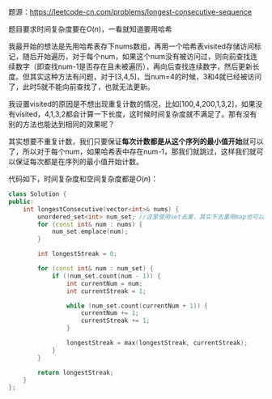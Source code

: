 题源：https://leetcode-cn.com/problems/longest-consecutive-sequence

题目要求时间复杂度要在$O(n)$，一看就知道要用哈希

我最开始的想法是先用哈希表存下nums数组，再用一个哈希表visited存储访问标记，随后开始遍历，对于每个num，如果这个num没有被访问过，则向前查找连续数字（即查找num-1是否存在且未被遍历），再向后查找连续数字，然后更新长度。但其实这种方法有问题，对于[3,4,5]，当num=4的时候，3和4就已经被访问了，此时5就不能向前查找了，也就无法更新。

我设置visited的原因是不想出现重复计数的情况，比如[100,4,200,1,3,2]，如果没有visited，4,1,3,2都会计算一下长度，这时候时间复杂度就不满足了。那有没有别的方法也能达到相同的效果呢？

其实想要不重复计数，我们只要保证**每次计数都是从这个序列的最小值开始**就可以了，所以对于每个num，如果哈希表中存在num-1，那我们就跳过，这样我们就可以保证每次都是在序列的最小值开始计数。

代码如下，时间复杂度和空间复杂度都是$O(n)$：

```c++
class Solution {
public:
    int longestConsecutive(vector<int>& nums) {
        unordered_set<int> num_set; //这里使用set去重，其实不去重用map也可以
        for (const int& num : nums) {
            num_set.emplace(num);
        }

        int longestStreak = 0;

        for (const int& num : num_set) {
            if (!num_set.count(num - 1)) {
                int currentNum = num;
                int currentStreak = 1;

                while (num_set.count(currentNum + 1)) {
                    currentNum += 1;
                    currentStreak += 1;
                }

                longestStreak = max(longestStreak, currentStreak);
            }
        }

        return longestStreak;           
    }
};
```

